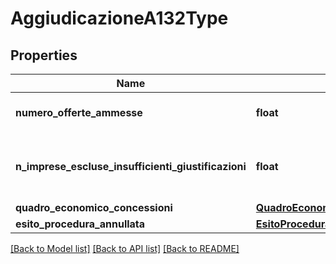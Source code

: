 # AggiudicazioneA132Type

## Properties
Name | Type | Description | Notes
------------ | ------------- | ------------- | -------------
**numero_offerte_ammesse** | **float** | numero di offerte ammesse | 
**n_imprese_escluse_insufficienti_giustificazioni** | **float** | Numero imprese escluse per insufficienti giustificazioni | [optional] 
**quadro_economico_concessioni** | [**QuadroEconomicoConcessioniType**](QuadroEconomicoConcessioniType.md) |  | [optional] 
**esito_procedura_annullata** | [**EsitoProceduraAnnullataEnum**](EsitoProceduraAnnullataEnum.md) |  | [optional] 

[[Back to Model list]](../README.md#documentation-for-models) [[Back to API list]](../README.md#documentation-for-api-endpoints) [[Back to README]](../README.md)

